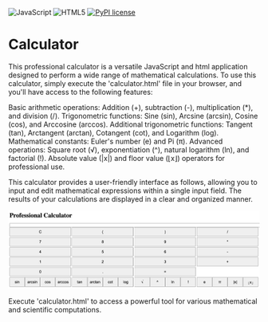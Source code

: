 ![JavaScript](https://img.shields.io/badge/JavaScript-323330?style=for-the-badge&logo=javascript&logoColor=F7DF1E)
![HTML5](https://img.shields.io/badge/html5-%23E34F26.svg?style=for-the-badge&logo=html5&logoColor=white)
[![PyPI license](https://img.shields.io/pypi/l/ansicolortags.svg)](https://pypi.python.org/pypi/ansicolortags/)
# Calculator

This professional calculator is a versatile JavaScript and html application designed to perform a wide range of mathematical calculations. To use this calculator, simply execute the 'calculator.html' file in your browser, and you'll have access to the following features:

Basic arithmetic operations: Addition (+), subtraction (-), multiplication (*), and division (/).
Trigonometric functions: Sine (sin), Arcsine (arcsin), Cosine (cos), and Arccosine (arccos).
Additional trigonometric functions: Tangent (tan), Arctangent (arctan), Cotangent (cot), and Logarithm (log).
Mathematical constants: Euler's number (e) and Pi (π).
Advanced operations: Square root (√), exponentiation (^), natural logarithm (ln), and factorial (!).
Absolute value (|x|) and floor value (⌊x⌋) operators for professional use.

This calculator provides a user-friendly interface as follows, allowing you to input and edit mathematical expressions within a single input field. The results of your calculations are displayed in a clear and organized manner.

<img src="calculator_image.png">




Execute 'calculator.html' to access a powerful tool for various mathematical and scientific computations.
